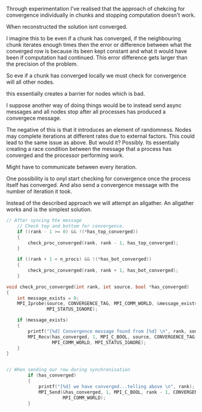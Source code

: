 Through experimentation I've realised that the approach of chekcing for convergence individually in chunks and stopping computation doesn't work.

When reconstructed the solution isnt converged.

I imagine this to be even if a chunk has converged, if the neighbouring chunk iterates enough times then the error or difference between what the converged row is because its been kept constant and what it would have been if computation had continued. This error difference gets larger than the precision of the problem.

So eve if a chunk has converged locally we must check for convergence will all other nodes.

this essentially creates a barrier for nodes which is bad.

I suppose another way of doing things would be to instead send async messages and all nodes stop after all processes has produced a convergece message.

The negative of this is that it introduces an element of randomness. Nodes may complete iterations at different rates due to external factors. 
This could lead to the same issue as above. But would it? Possibly. 
Its essentially creating a race condition between the message that a process has converged and the processor performing work.


Might have to communicate between every iteration.


One possibility is to onyl start checking for convergence once the process itself has converged. And also send a convergence message with the number of iteration it took.

Instead of the described approach we will attempt an allgather.
An allgather works and is the simplest solution.

```C
// After syncing hte message
    // Check top and bottom for convergence.
    if ((rank - 1 >= 0) && !(*has_top_converged))
    {
        check_proc_converged(rank, rank - 1, has_top_converged);
    }

    if ((rank + 1 < n_procs) && !(*has_bot_converged))
    {
        check_proc_converged(rank, rank + 1, has_bot_converged);
    }

void check_proc_converged(int rank, int source, bool *has_converged)
{
    int message_exists = 0;
    MPI_Iprobe(source, CONVERGENCE_TAG, MPI_COMM_WORLD, &message_exists,
               MPI_STATUS_IGNORE);

    if (message_exists)
    {
        printf("[%d] Convergence message found from [%d] \n", rank, source);
        MPI_Recv(has_converged, 1, MPI_C_BOOL, source, CONVERGENCE_TAG,
                 MPI_COMM_WORLD, MPI_STATUS_IGNORE);
    }
}


// When sending our row during synchronisation
        if (has_converged)
        {
            printf("[%d] we have converged...telling above \n", rank);
            MPI_Send(&has_converged, 1, MPI_C_BOOL, rank - 1, CONVERGENCE_TAG,
                     MPI_COMM_WORLD);
        }
```

